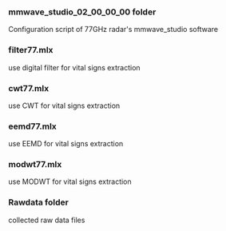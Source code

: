 ### mmwave_studio_02_00_00_00 folder  
Configuration script of 77GHz radar's mmwave_studio software    
### filter77.mlx  
use digital filter for vital signs extraction  
### cwt77.mlx  
use CWT for vital signs extraction  
### eemd77.mlx  
use EEMD for vital signs extraction  
### modwt77.mlx
use MODWT for vital signs extraction  
### Rawdata folder  
collected raw data files

